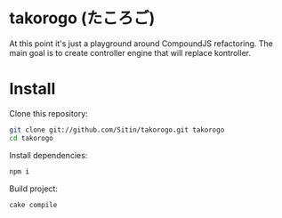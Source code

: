takorogo (たころご)
========

At this point it's just a playground around CompoundJS refactoring.
The main goal is to create controller engine that will replace kontroller.

Install
=======
Clone this repository:
```sh
git clone git://github.com/Sitin/takorogo.git takorogo
cd takorogo
```
Install dependencies:
```sh
npm i
```
Build project:
```sh
cake compile
```
